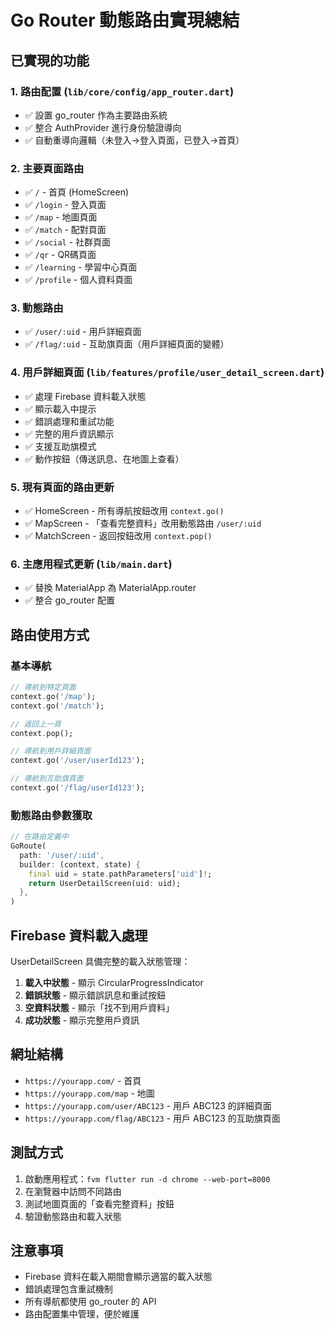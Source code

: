 # Go Router 動態路由實現總結

## 已實現的功能

### 1. 路由配置 (`lib/core/config/app_router.dart`)
- ✅ 設置 go_router 作為主要路由系統
- ✅ 整合 AuthProvider 進行身份驗證導向
- ✅ 自動重導向邏輯（未登入→登入頁面，已登入→首頁）

### 2. 主要頁面路由
- ✅ `/` - 首頁 (HomeScreen)
- ✅ `/login` - 登入頁面
- ✅ `/map` - 地圖頁面
- ✅ `/match` - 配對頁面
- ✅ `/social` - 社群頁面
- ✅ `/qr` - QR碼頁面
- ✅ `/learning` - 學習中心頁面
- ✅ `/profile` - 個人資料頁面

### 3. 動態路由
- ✅ `/user/:uid` - 用戶詳細頁面
- ✅ `/flag/:uid` - 互助旗頁面（用戶詳細頁面的變體）

### 4. 用戶詳細頁面 (`lib/features/profile/user_detail_screen.dart`)
- ✅ 處理 Firebase 資料載入狀態
- ✅ 顯示載入中提示
- ✅ 錯誤處理和重試功能
- ✅ 完整的用戶資訊顯示
- ✅ 支援互助旗模式
- ✅ 動作按鈕（傳送訊息、在地圖上查看）

### 5. 現有頁面的路由更新
- ✅ HomeScreen - 所有導航按鈕改用 `context.go()`
- ✅ MapScreen - 「查看完整資料」改用動態路由 `/user/:uid`
- ✅ MatchScreen - 返回按鈕改用 `context.pop()`

### 6. 主應用程式更新 (`lib/main.dart`)
- ✅ 替換 MaterialApp 為 MaterialApp.router
- ✅ 整合 go_router 配置

## 路由使用方式

### 基本導航
```dart
// 導航到特定頁面
context.go('/map');
context.go('/match');

// 返回上一頁
context.pop();

// 導航到用戶詳細頁面
context.go('/user/userId123');

// 導航到互助旗頁面
context.go('/flag/userId123');
```

### 動態路由參數獲取
```dart
// 在路由定義中
GoRoute(
  path: '/user/:uid',
  builder: (context, state) {
    final uid = state.pathParameters['uid']!;
    return UserDetailScreen(uid: uid);
  },
)
```

## Firebase 資料載入處理

UserDetailScreen 具備完整的載入狀態管理：

1. **載入中狀態** - 顯示 CircularProgressIndicator
2. **錯誤狀態** - 顯示錯誤訊息和重試按鈕
3. **空資料狀態** - 顯示「找不到用戶資料」
4. **成功狀態** - 顯示完整用戶資訊

## 網址結構

- `https://yourapp.com/` - 首頁
- `https://yourapp.com/map` - 地圖
- `https://yourapp.com/user/ABC123` - 用戶 ABC123 的詳細頁面
- `https://yourapp.com/flag/ABC123` - 用戶 ABC123 的互助旗頁面

## 測試方式

1. 啟動應用程式：`fvm flutter run -d chrome --web-port=8000`
2. 在瀏覽器中訪問不同路由
3. 測試地圖頁面的「查看完整資料」按鈕
4. 驗證動態路由和載入狀態

## 注意事項

- Firebase 資料在載入期間會顯示適當的載入狀態
- 錯誤處理包含重試機制
- 所有導航都使用 go_router 的 API
- 路由配置集中管理，便於維護 